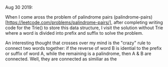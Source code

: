 Aug 30 2019:   
   
When I come aross the problem of palindrome pairs (palindrome-pairs)[https://leetcode.com/problems/palindrome-pairs/], after completing writing code for the Trie() to store this data structure, I visit the solution without Trie where a word is divided into prefix and suffix to solve the problem.   
   
   An interesting thought that crosses over my mind is the "crazy" rule to connect two words together: if the reverse of word B is idential to the prefix or suffix of word A, while the remaining is a palindrome, then A & B are connected. Well, they are connected as similiar as the 
